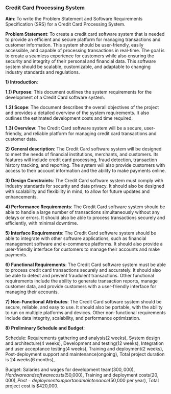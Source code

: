 ### Credit Card Processing System

**Aim**: To write the Problem Statement and Software Requirements Specification (SRS) for a Credit Card Processing System.

**Problem Statement**: To create a credit card software system that is needed to provide an efficient and secure platform for managing transactions and customer information. This system should be user-friendly, easily accessible, and capable of processing transactions in real-time. The goal is to create a seamless experience for customers while also ensuring the security and integrity of their personal and financial data. This software system should be scalable, customizable, and adaptable to changing industry standards and regulations.

**1) Introduction**:

**1.1) Purpose**: This document outlines the system requirements for the development of a Credit Card software system.

**1.2) Scope**: The document describes the overall objectives of the project and provides a detailed overview of the system requirements. It also outlines the estimated development costs and time required.

**1.3) Overview**: The Credit Card software system will be a secure, user-friendly, and reliable platform for managing credit card transactions and customer data.

**2) General description**: The Credit Card software system will be designed to meet the needs of financial institutions, merchants, and customers. Its features will include credit card processing, fraud detection, transaction history tracking, and reporting. The system will also provide customers with access to their account information and the ability to make payments online.

**3) Design Constraints**: The Credit Card software system must comply with industry standards for security and data privacy. It should also be designed with scalability and flexibility in mind, to allow for future updates and enhancements.

**4) Performance Requirements**: The Credit Card software system should be able to handle a large number of transactions simultaneously without any delays or errors. It should also be able to process transactions securely and efficiently, with minimal downtime.

**5) Interface Requirements**: The Credit Card software system should be able to integrate with other software applications, such as financial management software and e-commerce platforms. It should also provide a user-friendly interface for customers to manage their accounts and make payments.

**6) Functional Requirements**: The Credit Card software system must be able to process credit card transactions securely and accurately. It should also be able to detect and prevent fraudulent transactions. Other functional requirements include the ability to generate transaction reports, manage customer data, and provide customers with a user-friendly interface for managing their accounts.

**7) Non-Functional Attributes**: The Credit Card software system should be secure, reliable, and easy to use. It should also be portable, with the ability to run on multiple platforms and devices. Other non-functional requirements include data integrity, scalability, and performance optimization.

**8) Preliminary Schedule and Budget**:

Schedule:
Requirements gathering and analysis(2 weeks), 
System design and architecture(4 weeks), 
Development and testing(12 weeks), 
Integration and user acceptance testing(4 weeks), 
Training and deployment(2 weeks), 
Post-deployment support and maintenance(ongoing), 
Total project duration is 24 weeks(6 months), 

Budget:
Salaries and wages for development team($300,000), 
Hardware and software costs($50,000), 
Training and deployment costs($20,000), 
Post-deployment support and maintenance($50,000 per year), 
Total project cost is $420,000.
